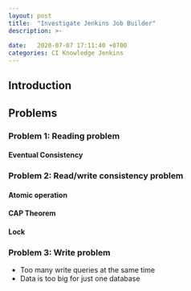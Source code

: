 ```yaml
---
layout: post
title:  "Investigate Jenkins Job Builder"
description: >-
  
date:   2020-07-07 17:11:40 +0700
categories: CI Knowledge Jenkins
---
```

## Introduction
## Problems
### Problem 1: Reading problem
#### Eventual Consistency
### Problem 2: Read/write consistency problem 
#### Atomic operation
#### CAP Theorem
#### Lock
### Problem 3: Write problem
- Too many write queries at the same time
- Data is too big for just one database